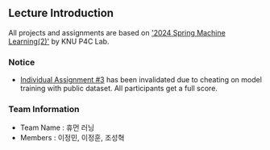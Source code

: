 ## Lecture Introduction
All projects and assignments are based on ['2024 Spring Machine Learning(2)'](https://knu-p4c-lab.github.io/lectures/bb2bca2d-537e-5332-82b1-cf8f07ca885b/) by KNU P4C Lab.
### Notice
- [Individual Assignment #3](https://www.kaggle.com/competitions/2024-knu-ml-ind-asmt3) has been invalidated due to cheating on model training with public dataset. All participants get a full score.
### Team Information
- Team Name : 휴먼 러닝
- Members : 이정민, 이정훈, 조성혁
